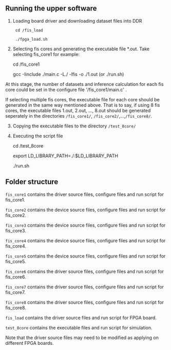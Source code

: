 
## Running the upper software

1. Loading board driver and downloading dataset files into DDR

		cd /fis_load
		
		./fpga_load.sh
		
2. Selecting fis cores and generating the executable file *.out. Take selecting fis_core1 for example:

    cd /fis_core1
    
    gcc -Iinclude ./main.c -L./ -lfis -o ./1.out (or ./run.sh)
 
  At this stage, the number of datasets and inference calculation for each fis core could be set in the configure file '/fis_core1/main.c' . 
   
  If selecting multiple fis cores, the executable file for each core should be generated in the same way mentioned above. That is to say, if using 8 fis cores, the executable files 1.out, 2.out, ..., 8.out should be generated seperately in the directories `/fis_core1/`, `/fis_core2/`,...,`/fis_core8/`.
  
  
3. Copying the executable files to the directory `/test_8core/`
 
4. Executing the script file

    cd /test_8core
    
    export LD_LIBRARY_PATH=./:$LD_LIBRARY_PATH
    
    ./run.sh   
    
    

## Folder structure

`fis_core1` contains the driver source files, configure files and run script for fis_core1.

`fis_core2` contains the device source files, configure files and run script for fis_core2.

`fis_core3` contains the device source files, configure files and run script for fis_core3.

`fis_core4` contains the device source files, configure files and run script for fis_core4.

`fis_core5` contains the device source files, configure files and run script for fis_core5.

`fis_core6` contains the driver source files, configure files and run script for fis_core6.

`fis_core7` contains the driver source files, configure files and run script for fis_core7.

`fis_core8` contains the driver source files, configure files and run script for fis_core8.

`fis_load` contains the driver source files and run script for FPGA board.

`test_8core` contains the executable files and run script for simulation.

Note that the driver source files may need to be modified as applying on different FPGA boards.

